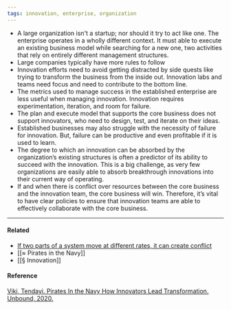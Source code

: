 ```yaml
---
tags: innovation, enterprise, organization
---
```


- A large organization isn't a startup; nor should it try to act like one. The enterprise operates in a wholly different context. It must able to execute an existing business model while searching for a new one, two activities that rely on entirely different management structures.
- Large companies typically have more rules to follow
- Innovation efforts need to avoid getting distracted by side quests like trying to transform the business from the inside out. Innovation labs and teams need focus and need to contribute to the bottom line.
- The metrics used to manage success in the established enterprise are less useful when managing innovation. Innovation requires experimentation, iteration, and room for failure.
- The plan and execute model that supports the core business does not support innovators, who need to design, test, and iterate on their ideas.
- Established businesses may also struggle with the necessity of failure for innovation. But, failure can be productive and even profitable if it is used to learn.
- The degree to which an innovation can be absorbed by the organization’s existing structures is often a predictor of its ability to succeed with the innovation. This is a big challenge, as very few organizations are easily able to absorb breakthrough innovations into their current way of operating.
- If and when there is conflict over resources between the core business and the innovation team, the core business will win. Therefore, it’s vital to have clear policies to ensure that innovation teams are able to effectively collaborate with the core business.

---

#### Related

- [If two parts of a system move at different rates, it can create conflict](https://publish.obsidian.md/mobydiction/If+two+parts+of+a+system+move+at+different+rates%2C+it+can+create+conflict)
- [[≈ Pirates in the Navy]]
- [[§ Innovation]]

#### Reference

[Viki, Tendayi. Pirates In the Navy How Innovators Lead Transformation. Unbound, 2020.](https://publish.obsidian.md/mobydiction/notes/%E2%89%88+Viki+-+Pirates+in+the+Navy)
